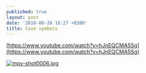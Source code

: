 ```yaml
---
published: true
layout: post
date: '2018-08-28 16:27 +0200'
title: Cave symbols
---
```

[https://www.youtube.com/watch?v=hJnEQCMA5Sg](https://www.youtube.com/watch?v=hJnEQCMA5Sg)

[![mpv-shot0006.jpg](https://images.weserv.nl/?url=//cdn.scrot.moe/images/2018/08/28/mpv-shot0006.jpg)](https://images.weserv.nl/?url=//cdn.scrot.moe/images/2018/08/28/mpv-shot0006.jpg)
